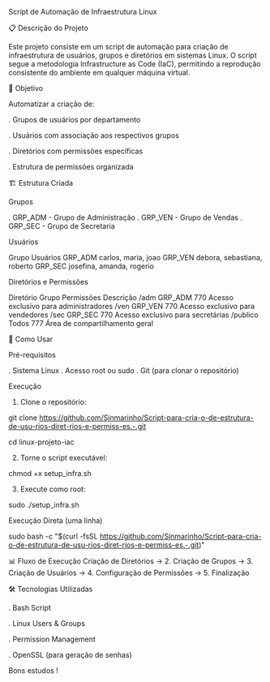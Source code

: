Script de Automação de Infraestrutura Linux

📋 Descrição do Projeto

Este projeto consiste em um script de automação para criação de infraestrutura de usuários, grupos e diretórios em sistemas Linux. O script segue a metodologia Infrastructure as Code (IaC), permitindo a reprodução consistente do ambiente em qualquer máquina virtual.

🎯 Objetivo

Automatizar a criação de:

. Grupos de usuários por departamento

. Usuários com associação aos respectivos grupos

. Diretórios com permissões específicas

. Estrutura de permissões organizada

🏗️ Estrutura Criada

Grupos

. GRP_ADM - Grupo de Administração
. GRP_VEN - Grupo de Vendas
. GRP_SEC - Grupo de Secretaria

Usuários

Grupo		Usuários
GRP_ADM		carlos, maria, joao
GRP_VEN		debora, sebastiana, roberto
GRP_SEC		josefina, amanda, rogerio

Diretórios e Permissões

Diretório       Grupo	 Permissões  Descrição
/adm		GRP_ADM	 770	     Acesso exclusivo para administradores
/ven		GRP_VEN	 770	     Acesso exclusivo para vendedores
/sec		GRP_SEC	 770	     Acesso exclusivo para secretárias
/publico	Todos	 777	     Área de compartilhamento geral

🚀 Como Usar

Pré-requisitos

. Sistema Linux
. Acesso root ou sudo
. Git (para clonar o repositório)

Execução

1. Clone o repositório:

git clone https://github.com/Sjnmarinho/Script-para-cria-o-de-estrutura-de-usu-rios-diret-rios-e-permiss-es.-.git

cd linux-projeto-iac

2. Torne o script executável:

chmod +x setup_infra.sh

3. Execute como root:

sudo ./setup_infra.sh

Execução Direta (uma linha)

sudo bash -c "$(curl -fsSL https://github.com/Sjnmarinho/Script-para-cria-o-de-estrutura-de-usu-rios-diret-rios-e-permiss-es.-.git)"

📊 Fluxo de Execução
Criação de Diretórios → 2. Criação de Grupos → 3. Criação de Usuários → 4. Configuração de Permissões → 5. Finalização

🛠️ Tecnologias Utilizadas

. Bash Script

. Linux Users & Groups

. Permission Management

. OpenSSL (para geração de senhas)

Bons estudos !
